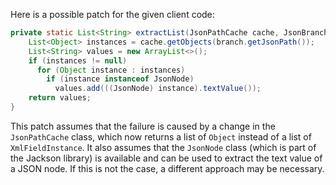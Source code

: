 Here is a possible patch for the given client code:
```java
private static List<String> extractList(JsonPathCache cache, JsonBranch branch) {
    List<Object> instances = cache.getObjects(branch.getJsonPath());
    List<String> values = new ArrayList<>();
    if (instances != null)
      for (Object instance : instances)
        if (instance instanceof JsonNode)
          values.add(((JsonNode) instance).textValue());
    return values;
}
```
This patch assumes that the failure is caused by a change in the `JsonPathCache` class, which now returns a list of `Object` instead of a list of `XmlFieldInstance`. It also assumes that the `JsonNode` class (which is part of the Jackson library) is available and can be used to extract the text value of a JSON node. If this is not the case, a different approach may be necessary.